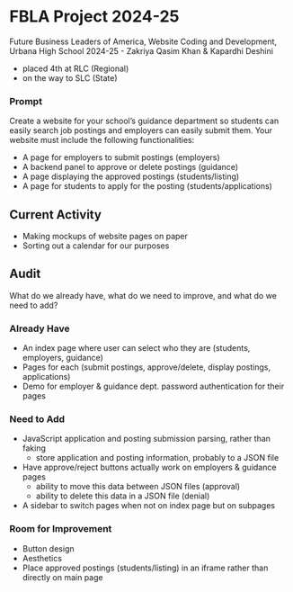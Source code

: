 # FBLA Project 2024-25
Future Business Leaders of America,
Website Coding and Development,
Urbana High School 2024-25 -
Zakriya Qasim Khan & Kapardhi Deshini
- placed 4th at RLC (Regional)
- on the way to SLC (State)
### Prompt
Create a website for your school’s guidance department so students can easily search job postings and employers can easily submit them.
Your website must include the following functionalities:
- A page for employers to submit postings (employers)
- A backend panel to approve or delete postings (guidance)
- A page displaying the approved postings (students/listing)
- A page for students to apply for the posting (students/applications)
## Current Activity
- Making mockups of website pages on paper
- Sorting out a calendar for our purposes
## Audit
What do we already have, what do we need to improve, and what do we need to add?
### Already Have
- An index page where user can select who they are (students, employers, guidance)
- Pages for each (submit postings, approve/delete, display postings, applications)
- Demo for employer & guidance dept. password authentication for their pages
### Need to Add
- JavaScript application and posting submission parsing, rather than faking
  - store application and posting information, probably to a JSON file
- Have approve/reject buttons actually work on employers & guidance pages
  - ability to move this data between JSON files (approval)
  - ability to delete this data in a JSON file (denial)
- A sidebar to switch pages when not on index page but on subpages
### Room for Improvement
- Button design
- Aesthetics
- Place approved postings (students/listing) in an iframe rather than directly on main page
